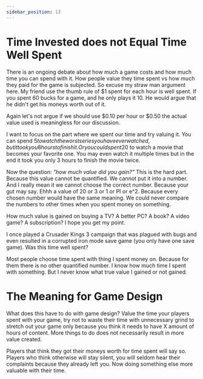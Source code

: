 ```yaml
---
sidebar_position: 13
---
```

# Time Invested does not Equal Time Well Spent

There is an ongoing debate about how much a game costs and how much time you can spend with it. How people value they time spent vs how much they paid for the game is subjected. So excuse my straw man argument here. My friend use the thumb rule of $1 spent for each hour is well spent. If you spent 60 bucks for a game, and he only plays it 10. He would argue that he didn't get his moneys worth out of it. 

Again let's not argue if we should use $0.10 per hour or $0.50 the actual value used is meaningless for our discussion.

I want to focus on the part where we spent our time and try valuing it. You can spend $5 to watch the worst series you have ever watched, but it took you 8 hours to finish it. Or you could spent 20$ to watch a movie that becomes your favorite one. You may even watch it multiple times but in the end it took you only 3 hours to finish the movie twice.

Now the question: *"how much value did you gain?"* This is the hard part. Because this value cannot be quantified. We cannot put it into a number. And I really mean it we cannot choose the correct number. Because your gut may say. Ehhh a value of 20 or 3 or 1 or PI or e^2. Because every chosen number would have the same meaning. We could never compare the numbers to other times when you spent money on something. 

How much value is gained on buying a TV? A better PC? A book? A video game? A subscription? I hope you get my point.

I once played a Crusader Kings 3 campaign that was plagued with bugs and even resulted in a corrupted iron mode save game (you only have one save game). Was this time well spent? 

Most people choose time spent with thing I spent money on. Because for them there is no other quantified number. I know how much time I spent with something. But I never know what true value I gained or not gained.

# The Meaning for Game Design

What does this have to do with game design? Value the time your players spent with your game, try not to waste their time with unnecessary grind to stretch out your game only because you think it needs to have X amount of hours of content. More things to do does not necessarily result in more value created. 

Players that think they got their moneys worth for time spent will say so. Players who think otherwise will stay silent, you will seldom hear their complaints because they already left you. Now doing something else more valuable with their time.
